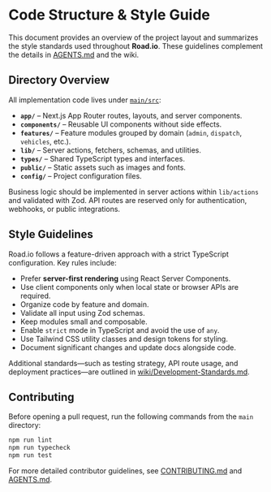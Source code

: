 # Code Structure & Style Guide

This document provides an overview of the project layout and summarizes the style standards used throughout **Road.io**. These guidelines complement the details in [AGENTS.md](AGENTS.md) and the wiki.

## Directory Overview

All implementation code lives under [`main/src`](main/src):

- **`app/`** – Next.js App Router routes, layouts, and server components.
- **`components/`** – Reusable UI components without side effects.
- **`features/`** – Feature modules grouped by domain (`admin`, `dispatch`, `vehicles`, etc.).
- **`lib/`** – Server actions, fetchers, schemas, and utilities.
- **`types/`** – Shared TypeScript types and interfaces.
- **`public/`** – Static assets such as images and fonts.
- **`config/`** – Project configuration files.

Business logic should be implemented in server actions within `lib/actions` and validated with Zod. API routes are reserved only for authentication, webhooks, or public integrations.

## Style Guidelines

Road.io follows a feature-driven approach with a strict TypeScript configuration. Key rules include:

- Prefer **server-first rendering** using React Server Components.
- Use client components only when local state or browser APIs are required.
- Organize code by feature and domain.
- Validate all input using Zod schemas.
- Keep modules small and composable.
- Enable `strict` mode in TypeScript and avoid the use of `any`.
- Use Tailwind CSS utility classes and design tokens for styling.
- Document significant changes and update docs alongside code.

Additional standards—such as testing strategy, API route usage, and deployment practices—are outlined in [wiki/Development-Standards.md](wiki/Development-Standards.md).

## Contributing

Before opening a pull request, run the following commands from the `main` directory:

```bash
npm run lint
npm run typecheck
npm run test
```

For more detailed contributor guidelines, see [CONTRIBUTING.md](CONTRIBUTING.md) and [AGENTS.md](AGENTS.md).

